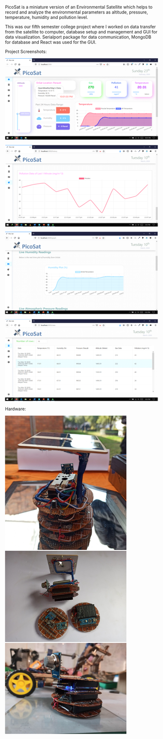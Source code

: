 PicoSat is a miniature version of an Environmental Satellite which helps to record and analyze the environmental parameters as altitude, pressure, temperature, humidity and pollution level.

This was our fifth semester college project where I worked on data transfer from the satellite to computer, database setup and management and GUI for data visualization. Serialport package for data communication, MongoDB for database and React was used for the GUI.

Project Screenshots:


![](Documentation/Screenshots/Dashboard.PNG)



![](Documentation/Screenshots/History.PNG)



![](Documentation/Screenshots/Live%20Plot.PNG)


![](Documentation/Screenshots/Table%20Data.PNG)


 
Hardware:

<img src="https://raw.githubusercontent.com/awanshrestha/picosat/master/Documentation/Hardware/Hardware%20(1).jpg" width="400">

<img src="https://raw.githubusercontent.com/awanshrestha/picosat/master/Documentation/Hardware/Hardware%20(2).jpg" width="400">

<img src="https://raw.githubusercontent.com/awanshrestha/picosat/master/Documentation/Hardware/Hardware%20(3).jpg" width="400">

